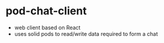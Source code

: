 # pod-chat-client
- web client based on React
- uses solid pods to read/write data required to form a chat 
